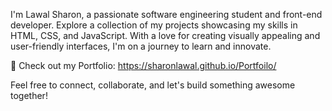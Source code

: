 I'm Lawal Sharon, a passionate software engineering student and front-end developer. Explore a collection of my projects showcasing my skills in HTML, CSS, and JavaScript. With a love for creating visually appealing and user-friendly interfaces, I'm on a journey to learn and innovate.

🔗 Check out my Portfolio: https://sharonlawal.github.io/Portfoilo/

Feel free to connect, collaborate, and let's build something awesome together!
